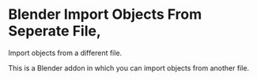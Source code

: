 # Blender Import Objects From Seperate File,
Import objects from a different file.

This is a Blender addon in which you can import objects from another file.
